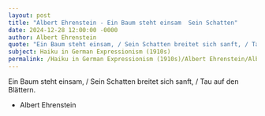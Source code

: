 ```yaml
---
layout: post
title: "Albert Ehrenstein - Ein Baum steht einsam  Sein Schatten"
date: 2024-12-28 12:00:00 -0000
author: Albert Ehrenstein
quote: "Ein Baum steht einsam, / Sein Schatten breitet sich sanft, / Tau auf den Blättern."
subject: Haiku in German Expressionism (1910s)
permalink: /Haiku in German Expressionism (1910s)/Albert Ehrenstein/Albert Ehrenstein - Ein Baum steht einsam  Sein Schatten
---
```


Ein Baum steht einsam, / Sein Schatten breitet sich sanft, / Tau auf den Blättern.

- Albert Ehrenstein
